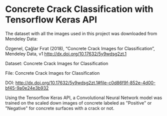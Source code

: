 # Concrete Crack Classification with Tensorflow Keras API

The dataset with all the images used in this project was downloaded from Mendeley Data:

Özgenel, Çağlar Fırat (2018), “Concrete Crack Images for Classification”, Mendeley Data, v1
http://dx.doi.org/10.17632/5y9wdsg2zt.1

Dataset: Concrete Crack Images for Classification

File: Concrete Crack Images for Classification

DOI: http://dx.doi.org/10.17632/5y9wdsg2zt.1#file-c0d86f9f-852e-4d00-bf45-9a0e24e3b932


Using the Tensorflow Keras API, a Convolutional Neural Network model was trained on the scaled down images of concrete labeled as "Positive" or "Negative" for concrete surfaces with a crack or not.

